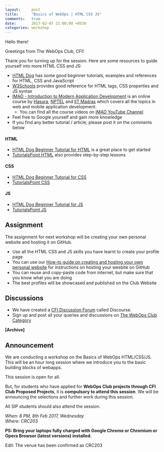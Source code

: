 ```yaml
---
layout:     post
title:      "Basics of WebOps | HTML CSS JS"
comments:   true
date:       2017-02-07 21:00:00 +0530
categories: workshop
---
```

Hello there!

Greetings from The WebOps Club, CFI!

Thank you for turning up for the session. Here are some resources to guide yourself into more HTML CSS and JS:


- [HTML Dog][htmldog] has some good beginner tutorials, examples and references for HTML, CSS and JavaScript
- [W3Schools][w3schools] provides good reference for HTML tags, CSS properties and JS syntax
- [IMAD - Introduction to Modern Application Development][imad-website] is an online course by [Hasura][hasura-webiste], [NPTEL][nptel-website] and [IIT Madras][iitm-website] which covers all the topics in web and mobile application development. 
  - You can find all the course videos on [IMAD YouTube Channel][imad-youtube]
- Feel free to Google yourself and gain more knowledge
- If you find any better tutorial / article, please post it on the comments below

#### HTML
- [HTML Dog Beginner Tutorial for HTML][htmldog-html] is a great place to get started
- [TutorialsPoint HTML][tutorialspoint-html] also provides step-by-step lessons

#### CSS
- [HTML Dog Beginner Tutorial for CSS][htmldog-css]
- [TutorialsPoint CSS][tutorialspoint-css]

#### JS
- [HTML Dog Beginner Tutorial for JS][htmldog-js]
- [TutorialsPoint JS][tutorialspoint-js]

## Assignment
The assignment for next workshop will be creating your own personal website and hosting it on GitHub.

- Use all the HTML CSS and JS skills you have learnt to create your profile page
- You can use our [How-to guide on creating and hosting your own personal website][webopsclub-personal-website] for instructions on hosting your wesbite on GitHub
- You can reuse and copy-paste code from internet, but make sure that you know what you are doing
- The best profiles will be showcased and published on the Club Website

## Discussions
- We have created a [CFI Discussion Forum][cfi-discourse] called Discourse.
- Sign up and post all your queries and discussions on [The WebOps Club Category][webopsclub-category-discourse]


__[Archive]__

## Announcement

We are conducting a workshop on the Basics of WebOps HTML/CSS/JS. This will be an hour long session where we introduce you to the basic building blocks of webapps.

This session is open for all.

But, for students who have applied for **WebOps Club projects through CFI Club Proposed Projects**, it is **compulsory to attend this session**. We will be announcing the selections and further work during this session. 

All SIP students should also attend the session.

_When: 8 PM, 8th Feb 2017, Wednesday_  
_Where: CRC203_

**PS: Bring your laptops fully charged with Google Chrome or Chromium or Opera Browser (latest versions) installed.**

Edit: The venue has been confirmed as CRC203


[htmldog]: http://www.htmldog.com/
[w3schools]: http://www.w3schools.com/
[htmldog-html]: http://www.htmldog.com/guides/html/beginner/
[tutorialspoint-html]: https://www.tutorialspoint.com/html/
[hasura-webiste]: https://hasura.io
[imad-website]: http://imad.tech
[nptel-website]: https://onlinecourses.nptel.ac.in
[iitm-website]: https://www.iitm.ac.in/
[imad-youtube]: https://www.youtube.com/channel/UCFA6b13z45EmEpFfENa3C5Q/playlists
[htmldog-css]: http://www.htmldog.com/guides/css/beginner/
[tutorialspoint-css]: https://www.tutorialspoint.com/css/
[htmldog-js]: http://www.htmldog.com/guides/javascript/beginner/
[tutorialspoint-js]: https://www.tutorialspoint.com/javascript/
[webopsclub-personal-website]: /how-to/2017/01/31/how-to-create-and-host-your-personal-website.html
[webopsclub-category-discourse]: http://discourse.cfi.webops.club/c/clubs/webops-club
[cfi-discourse]: http://discourse.cfi.webops.club/
